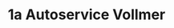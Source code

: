 ---
title: "1a Autoservice Vollmer"
url: /titisee-neustadt/1a-autoservice-vollmer/
shop: Autowerkstatt
---